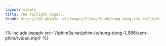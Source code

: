 ```yaml
---
layout: sieutv
title: The Twilight Saga:...
thumb: http://cdn.phim3s.net/images/films/thumb/hung-dong-the-twilight-saga-breaking-dawn.jpg
---
```

{% include jwpadv src='//phim3s.net/phim-le/hung-dong-1_586/xem-phim//video.mp4' %}